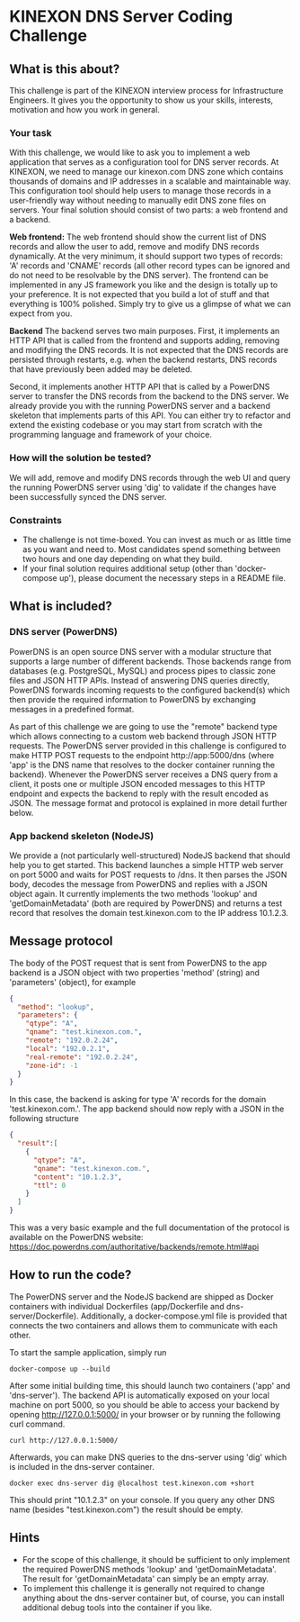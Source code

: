 # KINEXON DNS Server Coding Challenge

## What is this about?
This challenge is part of the KINEXON interview process for Infrastructure Engineers.
It gives you the opportunity to show us your skills, interests, motivation and how you work in general.

### Your task
With this challenge, we would like to ask you to implement a web application that serves as a configuration tool for 
DNS server records. At KINEXON, we need to manage our kinexon.com DNS zone which contains thousands of domains and IP 
addresses in a scalable and maintainable way. This configuration tool should help users to manage those records
in a user-friendly way without needing to manually edit DNS zone files on servers.
Your final solution should consist of two parts: a web frontend and a backend.

**Web frontend:**
The web frontend should show the current list of DNS records and allow the user to add, remove and modify DNS records 
dynamically. At the very minimum, it should support two types of records: 'A' records and 'CNAME' records (all other
record types can be ignored and do not need to be resolvable by the DNS server).
The frontend can be implemented in any JS framework you like and the design is totally up to your preference. It is not 
expected that you build a lot of stuff and that everything is 100% polished. Simply try to give us a glimpse of what 
we can expect from you.

**Backend**
The backend serves two main purposes.
First, it implements an HTTP API that is called from the frontend and supports adding, removing and modifying the 
DNS records. It is not expected that the DNS records are persisted through restarts, e.g. when the backend restarts,
DNS records that have previously been added may be deleted.

Second, it implements another HTTP API that is called by a PowerDNS server to transfer the DNS records from the backend 
to the DNS server. We already provide you with the running PowerDNS server and a backend skeleton that implements parts 
of this API. You can either try to refactor and extend the existing codebase or you may start from scratch with the 
programming language and framework of your choice.

### How will the solution be tested?
We will add, remove and modify DNS records through the web UI and query the running PowerDNS server using 'dig' to 
validate if the changes have been successfully synced the DNS server.

### Constraints
- The challenge is not time-boxed. You can invest as much or as little time as you want and need to. Most candidates 
spend something between two hours and one day depending on what they build.
- If your final solution requires additional setup (other than 'docker-compose up'), please document the necessary
steps in a README file.


## What is included?

### DNS server (PowerDNS)
PowerDNS is an open source DNS server with a modular structure that supports a large number of different backends. 
Those backends range from databases (e.g. PostgreSQL, MySQL) and process pipes to classic zone files and JSON HTTP APIs.
Instead of answering DNS queries directly, PowerDNS forwards incoming requests to the configured backend(s) which then 
provide the required information to PowerDNS by exchanging messages in a predefined format.

As part of this challenge we are going to use the "remote" backend type which allows connecting to a custom web backend 
through JSON HTTP requests. The PowerDNS server provided in this challenge is configured to make HTTP POST requests to 
the endpoint http://app:5000/dns (where 'app' is the DNS name that resolves to the docker container running the backend). 
Whenever the PowerDNS server receives a DNS query from a client, it posts one or multiple JSON encoded messages to this 
HTTP endpoint and expects the backend to reply with the result encoded as JSON. The message format and protocol is 
explained in more detail further below.

### App backend skeleton (NodeJS)
We provide a (not particularly well-structured) NodeJS backend that should help you to get started. This backend launches
a simple HTTP web server on port 5000 and waits for POST requests to /dns. It then parses the JSON body, decodes the 
message from PowerDNS and replies with a JSON object again. It currently implements the two methods 'lookup' and 
'getDomainMetadata' (both are required by PowerDNS) and returns a test record that resolves the domain test.kinexon.com 
to the IP address 10.1.2.3.


## Message protocol
The body of the POST request that is sent from PowerDNS to the app backend is a JSON object with two properties 
'method' (string) and 'parameters' (object), for example
```json
{
  "method": "lookup", 
  "parameters": {
    "qtype": "A",
    "qname": "test.kinexon.com.",
    "remote": "192.0.2.24",
    "local": "192.0.2.1",
    "real-remote": "192.0.2.24",
    "zone-id": -1
  }
}
```
In this case, the backend is asking for type 'A' records for the domain 'test.kinexon.com.'. The app backend should 
now reply with a JSON in the following structure
```json
{
  "result":[
    {
      "qtype": "A",
      "qname": "test.kinexon.com.",
      "content": "10.1.2.3",
      "ttl": 0
    }
  ]
}
```
This was a very basic example and the full documentation of the protocol is available on the PowerDNS website:
https://doc.powerdns.com/authoritative/backends/remote.html#api


## How to run the code?
The PowerDNS server and the NodeJS backend are shipped as Docker containers with individual Dockerfiles 
(app/Dockerfile and dns-server/Dockerfile). Additionally, a docker-compose.yml file is provided that connects the two
containers and allows them to communicate with each other.

To start the sample application, simply run 
```shell
docker-compose up --build
```

After some initial building time, this should launch two containers ('app' and 'dns-server').
The backend API is automatically exposed on your local machine on port 5000, so you should be able to access your 
backend by opening http://127.0.0.1:5000/ in your browser or by running the following curl command. 
```shell
curl http://127.0.0.1:5000/
```
Afterwards, you can make DNS queries to the dns-server using 'dig' which is included in the dns-server container.
```shell
docker exec dns-server dig @localhost test.kinexon.com +short 
```
This should print "10.1.2.3" on your console. If you query any other DNS name (besides "test.kinexon.com") the result 
should be empty.


## Hints
- For the scope of this challenge, it should be sufficient to only implement the required PowerDNS methods 'lookup' and 
'getDomainMetadata'. The result for 'getDomainMetadata' can simply be an empty array.
- To implement this challenge it is generally not required to change anything about the dns-server container but, 
of course, you can install additional debug tools into the container if you like.
